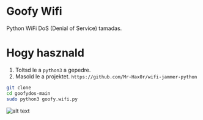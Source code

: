 # Goofy Wifi

Python WiFi DoS (Denial of Service) tamadas.


# Hogy hasznald

1. Toltsd le a  `python3` a gepedre.
2. Masold le a projektet. `https://github.com/Mr-Hax0r/wifi-jammer-python`

  ```bash
  git clone 
  cd goofydos-main
  sudo python3 goofy.wifi.py
  ```


![alt text](https://s4.uupload.ir/files/screenshot_20210907_030356_xcss.png)
